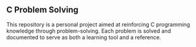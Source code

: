 ## C Problem Solving

This repository is a personal project aimed at reinforcing C programming knowledge through problem-solving. Each problem is solved and documented to serve as both a learning tool and a reference.